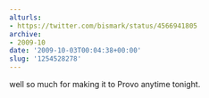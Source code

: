 ```yaml
---
alturls:
- https://twitter.com/bismark/status/4566941805
archive:
- 2009-10
date: '2009-10-03T00:04:38+00:00'
slug: '1254528278'
---
```


well so much for making it to Provo anytime tonight.


